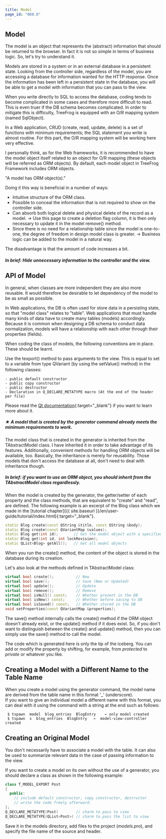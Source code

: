 ```yaml
---
title: Model
page_id: "060.0"
---
```


## Model

The model is an object that represents the (abstract) information that should be returned to the browser. In fact it is not so simple in terms of business logic. So, let's try to understand it.

Models are stored in a system or in an external database in a persistent state. Looking from the controller side, regardless of the model, you are accessing a database for information wanted for the HTTP response. Once the information has been left in a persistent state in the database, you will be able to get a model with information that you can pass to the view.

When you write directly to SQL to access the database, coding tends to become complicated in some cases and therefore more difficult to read. This is even truer if the DB schema becomes complicated. In order to mitigate this is difficulty, TreeFrog is equipped with an O/R mapping system (named SqlObject).

In a Web application, CRUD (create, read, update, delete) is a set of functions with minimum requirements; the SQL statement you write is almost routine. For this part, the O/R mapping system will be working here very effective.

I personally think, as for the Web frameworks, it is recommended to have the model object itself related to an object for O/R mapping (these objects will be referred as ORM objects). By default, each model object in TreeFrog Framework includes ORM objects.

   "A model has ORM object(s)."

Doing it this way is beneficial in a number of ways:

* Intuitive structure of the ORM class.
* Possible to conceal the information that is not required to show on the controller side.
* Can absorb both logical delete and physical delete of the record as a model.
 → Use this page to create a deletion flag column, it is then only necessary to update it in the model remove() method.
* Since there is no need for a relationship table since the model is one-to-one, the degree of freedom in design model class is greater.
 → Business logic can be added to the model in a natural way.

The disadvantage is that the amount of code increases a bit.

##### In brief: Hide unnecessary information to the controller and the view.

## API of Model

In general, when classes are more independent they are also more reusable. It would therefore be desirable to let dependency of the model to be as small as possible.

In Web applications, the DB is often used for store data in a persisting state, so that "model class" relates to "table". Web applications that must handle many kinds of data have to create many tables (models) accordingly. Because it is common when designing a DB schema to conduct data normalization, models will have a relationship with each other through their properties (fields).

When coding the class of models, the following conventions are in place. These should be learnt.

Use the texport() method to pass arguments to the view.
This is equal to set to a variable from type QVariant (by using the setValue() method) in the following classes:　

    - public default constructor
    - public copy constructor
    - public destructor
    - Declaration in Q_DECLARE_METATYPE macro (At the end of the header per file)

Please read the [Qt documentation](http://doc.qt.io/qt-5/qmetatype.html){:target="_blank"} if you want to learn more about it.

##### ★ A model that is created by the generator command already meets the minimum requirements to work.

The model class that is created in the generator is inherited from the TAbstractModel class. I have inherited it in order to take advantage of its features. Additionally, convenient methods for handling ORM objects will be available, too. Basically, the inheritance is merely for reusability. Those models that don't access the database at all, don't need to deal with inheritance though.

##### In brief: if you want to use an ORM object, you should inherit from the TAbstractModel class regardlessly.

When the model is created by the generator, the getter/setter of each property and the class methods, that are equivalent to "create" and "read", are defined. The following example is an excerpt of the Blog class which we made in the [tutorial chapter]({{ site.baseurl }}/en/user-guide/tutorial/index.html){:target="_blank"}.

```c++
static Blog create(const QString &title, const QString &body);
static Blog create(const QVariantMap &values);
static Blog get(int id);       // Get the model object with a specified ID
static Blog get(int id, int lockRevision);
static QList<Blog> getAll();   // Get all model objects
```

When you run the create() method, the content of the object is stored in the database during its creation.

Let's also look at the methods defined in TAbstractModel class:

```c++
virtual bool create();          // New
virtual bool save();            // Save (New or Updated)
virtual bool update();          // Update
virtual bool remove();          // Remove
virtual bool isNull() const;    // Whether present in the DB
virtual bool isNew() const;     // Whether before saving to DB
virtual bool isSaved() const;   // Whether stored in the DB
void setProperties(const QVariantMap &properties);
```

The save() method internally calls the create() method if the ORM object doesn't already exist, or the update() method if it does exist. So, if you don't want to distinguish between the create() and update() method, then you can simply use the save() method to call the model.

The code which is generated here is only the tip of the iceberg. You can add or modify the property by shifting, for example, from *protected* to *private* or whatever you like.

## Creating a Model with a Different Name to the Table Name

When you create a model using the generator command, the model name are derived from the table name in this format '_' (underscore).<br>
If you want to give an individual model a different name with this format, you can deal with it using the command with a string at the end such as follows:

```
 $ tspawn  model  blog_entries  BlogEntry    ← only model created
 $ tspawn  s  blog_entries  BlogEntry   ←  model-view-controller created
```

## Creating an Original Model

You don't necessarily have to associate a model with the table. It can also be used to summarize relevant data in the case of passing information to the view.

If you want to create a model on its own without the use of a generator, you should declare a class as shown in the following example:

```c++
class T_MODEL_EXPORT Post
{
  public:
    // include default constructor, copy constructor, destructor
    // write the code freely afterward.
};
Q_DECLARE_METATYPE(Post)        // charm to pass to view
Q_DECLARE_METATYPE(QList<Post>) // charm to pass the list to view
```

Save it in the models directory, add files to the project (*models.pro*), and specify the file name of the source and header.

